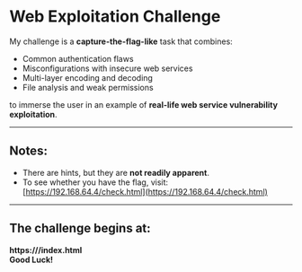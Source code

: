 # Web Exploitation Challenge

My challenge is a **capture-the-flag-like** task that combines:

- Common authentication flaws  
- Misconfigurations with insecure web services  
- Multi-layer encoding and decoding  
- File analysis and weak permissions  

to immerse the user in an example of **real-life web service vulnerability exploitation**.

---

## Notes:

- There are hints, but they are **not readily apparent**.  
- To see whether you have the flag, visit: [https://192.168.64.4/check.html](https://192.168.64.4/check.html)

---

## The challenge begins at:

**https://<ip address of server>/index.html**  
**Good Luck!**
